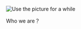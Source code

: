 ![Use the picture for a while](https://static.wixstatic.com/media/1d2439_8bde0b5e4f3e4cdfb24dfd78570ebfa8~mv2_d_6513_2896_s_4_2.png/v1/fill/w_1508,h_412,al_c,q_90,usm_0.66_1.00_0.01/1d2439_8bde0b5e4f3e4cdfb24dfd78570ebfa8~mv2_d_6513_2896_s_4_2.webp)

Who we are？